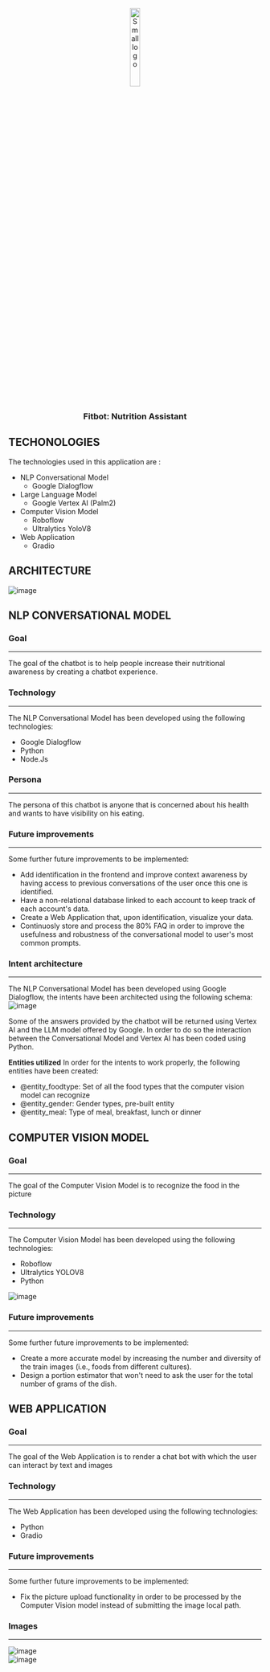 <p align="center">
  <img src="https://github.com/Niccoborg22/virtual-nutritionist-bot/assets/114337279/987ad985-2afd-4c93-9d2b-680fb43ce978" alt="Small logo" width="20%">
</p>
<h3 align="center">Fitbot: Nutrition Assistant</h3>

## TECHONOLOGIES
The technologies used in this application are :
- NLP Conversational Model 
    - Google Dialogflow
- Large Language Model 
    - Google Vertex AI (Palm2)
- Computer Vision Model
    - Roboflow
    - Ultralytics YoloV8
- Web Application
    - Gradio


## ARCHITECTURE
![image](https://github.com/Niccoborg22/virtual-nutritionist-bot/assets/114749413/e9a3f9b0-03be-42f1-adaa-8c88302ed0e6)


## NLP CONVERSATIONAL MODEL
### Goal
---
The goal of the chatbot is to help people increase their nutritional awareness by creating a chatbot experience.

### Technology
---
The NLP Conversational Model has been developed using the following technologies: 
- Google Dialogflow
- Python
- Node.Js

### Persona
---
The persona of this chatbot is anyone that is concerned about his health and wants to have visibility on his eating.

### Future improvements
---
Some further future improvements to be implemented:
- Add identification in the frontend and improve context awareness by having access to previous conversations of the user once this one is identified.
- Have a non-relational database linked to each account to keep track of each account's data.
- Create a Web Application that, upon identification, visualize your data.
- Continuosly store and process the 80% FAQ in order to improve the usefulness and robustness of the conversational model to user's most common prompts.


### Intent architecture
---
The NLP Conversational Model has been developed using Google Dialogflow, the intents have been architected using the following schema: 
![image](https://github.com/Niccoborg22/virtual-nutritionist-bot/assets/114749413/62eae0d8-c5ed-420d-a8f7-d037976171fb)

Some of the answers provided by the chatbot will be returned using Vertex AI and the LLM model offered by Google. In order to do so the interaction between the Conversational Model and Vertex AI has been coded using Python.

**Entities utilized**
In order for the intents to work properly, the following entities have been created:
- @entity_foodtype: Set of all the food types that the computer vision model can recognize
- @entity_gender: Gender types, pre-built entity
- @entity_meal: Type of meal, breakfast, lunch or dinner


## COMPUTER VISION MODEL
### Goal
---
The goal of the Computer Vision Model is to recognize the food in the picture

### Technology
---
The Computer Vision Model has been developed using the following technologies: 
- Roboflow
- Ultralytics YOLOV8
- Python

![image](https://github.com/Niccoborg22/virtual-nutritionist-bot/assets/114337279/98926890-0d4f-4f67-b38e-dddaf2e444c1)

### Future improvements
---
Some further future improvements to be implemented:
- Create a more accurate model by increasing the number and diversity of the train images (i.e., foods from different cultures).
- Design a portion estimator that won't need to ask the user for the total number of grams of the dish.

## WEB APPLICATION
### Goal
---
The goal of the Web Application is to render a chat bot with which the user can interact by text and images

### Technology
---
The Web Application has been developed using the following technologies: 
- Python
- Gradio

### Future improvements
---
Some further future improvements to be implemented:
- Fix the picture upload functionality in order to be processed by the Computer Vision model instead of submitting the image local path.

### Images
---
![image](https://github.com/Niccoborg22/virtual-nutritionist-bot/assets/114749413/ab18161f-a0c5-43aa-82ff-5052b4afdf34)  
![image](https://github.com/Niccoborg22/virtual-nutritionist-bot/assets/114749413/6a4453a1-bda9-4d54-892b-d4a38f4ded83)


